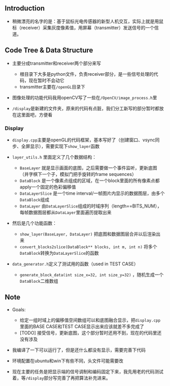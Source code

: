 ## Introduction

- 稍微漂亮的名字的是：基于鼠标光电传感器的新型人机交互，实际上就是用鼠标（receiver）采集灰度像素值，用屏幕（transmitter）发送信号的一个信道。



## Code Tree & Data Structure

- 主要分成transmitter和receiver两个部分来写
  - 根目录下大多是python文件，负责receiver部分，是一些信号处理的代码，现在暂时不会动它
  - transmitter主要在`/openGL`目录下
- 图像处理的功能代码我用openCV写了一些在`/OpenCV/image_process.h`里

- `/display`是新建的文件夹，原来的代码有点脏，我们分工新写的部分暂时都放在这里面吧，方便看



### Display

- `display.cpp`主要是openGL的代码框架，基本写好了（创建窗口、vsync同步、全屏显示），需要实现下`show_layer`函数
- `layer_utils.h` 里面定义了几个数据结构：
  - `BaseLayer` 就是显示画面的底图，之后需要做一个事件监听，更新底图（井字棋下一个子，模拟门把手旋转的frame sequences）
  - `DataBlock` 是一个像素点组成的区域，在一个block里面的所有像素点都apply一个固定的色彩偏移值
  - `DataLayerSlice` 是一个time interval/一帧图片内显示的数据图层，由多个`DataBlock`组成
  - `DataLayer` 由`DataLayerSlice`组成的时域序列（length==BITS_NUM），每帧数据图层都从`DataLayer`里面遍历提取出来

- 然后是几个功能函数：
  - `show_layer(BaseLayer, DataLayer)` 把底图和数据图层合并以后渲染出来
  - `convert_blocks2slice(DataBlock** blocks, int m, int n)` 将多个`DataBlock`转换为`DataLayerSlice`的函数
- `data_generator.h`定义了测试用的函数（used in TEST CASE）
  - `generate_block_data(int size_x=32, int size_y=32)` ，随机生成一个`DataBlock`二维数组



## Note

- Goals: 

  - 给定一组时域上的偏移值空间数组可以和底图融合显示，把`display.cpp`里面的BASE CASE和TEST CASE显示出来应该就差不多完成了
  - [TODO] 接受信号，更新底图，这个部分暂时还用不到，现在的代码里还没有涉及

- 我编译了一下可以运行了，但是还什么都没有显示，需要完善下代码

- 环境配置在ubuntu和win下有些不同，头文件可能需要改

- 现在主要的任务是把显示端的信号调制和编码固定下来，我先用老的代码测试着，等`/display`部分写完善了再把算法补充进来。


